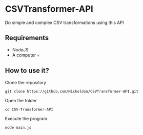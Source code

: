 # CSVTransformer-API
Do simple and complex CSV transformations using this API

## Requirements

- NodeJS
- A computer :skull:

## How to use it?

Clone the repository
```
git clone https://github.com/Nickeldon/CSVTransformer-API.git
```

Open the folder
```
cd CSV-Transformer-API
```

Execute the program
```
node main.js
```
